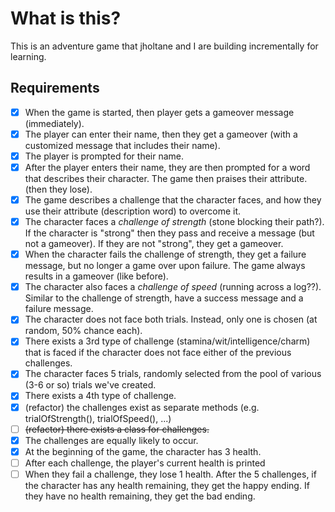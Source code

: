 # What is this?
This is an adventure game that jholtane and I are building incrementally for learning.

## Requirements
- [x] When the game is started, then player gets a gameover message (immediately).
- [x] The player can enter their name, then they get a gameover (with a customized message that includes their name).
- [x] The player is prompted for their name.
- [x] After the player enters their name, they are then prompted for a word that describes their character. The game then praises their attribute. (then they lose).
- [x] The game describes a challenge that the character faces, and how they use their attribute (description word) to overcome it.
- [x] The character faces a _challenge of strength_ (stone blocking their path?). If the character is "strong" then they pass and receive a message (but not a gameover). If they are not "strong", they get a gameover.
- [x] When the character fails the challenge of strength, they get a failure message, but no longer a game over upon failure. The game always results in a gameover (like before).
- [x] The character also faces a _challenge of speed_ (running across a log??). Similar to the challenge of strength, have a success message and a failure message.
- [x] The character does not face both trials. Instead, only one is chosen (at random, 50% chance each).
- [x] There exists a 3rd type of challenge (stamina/wit/intelligence/charm) that is faced if the character does not face either of the previous challenges.
- [x] The character faces 5 trials, randomly selected from the pool of various (3-6 or so) trials we've created.
- [x] There exists a 4th type of challenge.
- [x] (refactor) the challenges exist as separate methods (e.g. trialOfStrength(), trialOfSpeed(), ...)
- [ ] ~~(refactor) there exists a class for challenges.~~
- [x] The challenges are equally likely to occur.
- [x] At the beginning of the game, the character has 3 health.
- [ ] After each challenge, the player's current health is printed
- [ ] When they fail a challenge, they lose 1 health. After the 5 challenges, if the character has any health remaining, they get the happy ending. If they have no health remaining, they get the bad ending.
